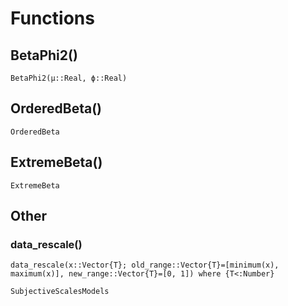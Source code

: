 # Functions

## BetaPhi2()

```@docs
BetaPhi2(μ::Real, ϕ::Real)
```

## OrderedBeta()

```@docs
OrderedBeta
```


## ExtremeBeta()

```@docs
ExtremeBeta
```




## Other

### data_rescale()

```@docs
data_rescale(x::Vector{T}; old_range::Vector{T}=[minimum(x), maximum(x)], new_range::Vector{T}=[0, 1]) where {T<:Number}
```

```@docs
SubjectiveScalesModels
```